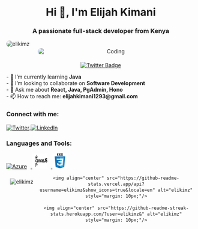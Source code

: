 <!-- Center the entire content -->
<div align="center">
  <!-- Heading with emoji -->
  <h1 align="center">Hi 👋, I'm Elijah Kimani</h1>
  <h3 align="center">A passionate full-stack developer from Kenya</h3>

  <!-- GIF Image for coding (right-aligned) -->
  <img align="right" alt="Coding" width="400" src="https://i.makeagif.com/media/4-05-2022/FvBVst.gif" style="border-radius: 10px; margin: 20px;"/>

  <!-- Profile Picture -->
  <p align="left">
    <img src="https://m.media-amazon.com/images/I/71oMdEIO4vL._AC_UL320_.jpg" alt="elikimz" style="border-radius: 10px; width: 200px;"/>
  </p>

  <!-- Social badges -->
  <p align="center">
    <a href="https://twitter.com/https://x.com/home" target="blank">
      <img src="https://img.shields.io/twitter/follow/https://x.com/home?logo=twitter&style=for-the-badge" alt="Twitter Badge"/>
    </a>
  </p>

  <!-- Introduction -->
  <p align="left">
    - 🌱 I’m currently learning <strong>Java</strong><br>
    - 👯 I’m looking to collaborate on <strong>Software Development</strong><br>
    - 💬 Ask me about <strong>React, Java, PgAdmin, Hono</strong><br>
    - 📫 How to reach me: <strong>elijahkimani1293@gmail.com</strong>
  </p>
</div>

<!-- Connect with me section -->
<h3 align="left">Connect with me:</h3>
<p align="left">
  <a href="https://twitter.com/https://x.com/home" target="blank">
    <img align="center" src="https://raw.githubusercontent.com/rahuldkjain/github-profile-readme-generator/master/src/images/icons/Social/twitter.svg" alt="Twitter" height="30" width="40"/>
  </a>
  <a href="https://linkedin.com/in/https://www.linkedin.com/feed/" target="blank">
    <img align="center" src="https://raw.githubusercontent.com/rahuldkjain/github-profile-readme-generator/master/src/images/icons/Social/linked-in-alt.svg" alt="LinkedIn" height="30" width="40"/>
  </a>
</p>

<!-- Technologies and Tools Section -->
<h3 align="left">Languages and Tools:</h3>
<p align="left">
  <!-- Technology icons with consistent sizes -->
  <a href="https://azure.microsoft.com/en-in/" target="_blank" rel="noreferrer">
    <img src="https://www.vectorlogo.zone/logos/microsoft_azure/microsoft_azure-icon.svg" alt="Azure" width="40" height="40" style="margin-right: 10px;"/>
  </a>
  <a href="https://canvasjs.com" target="_blank" rel="noreferrer">
    <img src="https://raw.githubusercontent.com/Hardik0307/Hardik0307/master/assets/canvasjs-charts.svg" alt="CanvasJS" width="40" height="40" style="margin-right: 10px;"/>
  </a>
  <a href="https://www.w3schools.com/css/" target="_blank" rel="noreferrer">
    <img src="https://raw.githubusercontent.com/devicons/devicon/master/icons/css3/css3-original-wordmark.svg" alt="CSS3" width="40" height="40" style="margin-right: 10px;"/>
  </a>
  <!-- Add other technology icons -->
</p>

<!-- GitHub Stats Section -->
<div align="center">
  <p>
    <img align="left" src="https://github-readme-stats.vercel.app/api/top-langs?username=elikimz&show_icons=true&locale=en&layout=compact" alt="elikimz" style="margin: 10px;"/>

    <img align="center" src="https://github-readme-stats.vercel.app/api?username=elikimz&show_icons=true&locale=en" alt="elikimz" style="margin: 10px;"/>
    
    <img align="center" src="https://github-readme-streak-stats.herokuapp.com/?user=elikimz&" alt="elikimz" style="margin: 10px;"/>
  </p>
</div>
